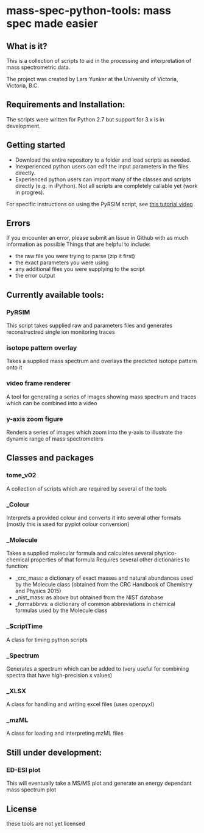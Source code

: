 # mass-spec-python-tools: mass spec made easier

## What is it?
This is a collection of scripts to aid in the processing and interpretation of mass spectrometric data. 

The project was created by Lars Yunker at the University of Victoria, Victoria, B.C.

## Requirements and Installation:
The scripts were written for Python 2.7 but support for 3.x is in development.

## Getting started
* Download the entire repository to a folder and load scripts as needed. 
* Inexperienced python users can edit the input parameters in the files directly. 
* Experienced python users can import many of the classes and scripts directly (e.g. in iPython). Not all scripts are completely callable yet (work in progres). 

For specific instructions on using the PyRSIM script, see [this tutorial video](https://www.youtube.com/watch?v=zc8i54EiCGY)

## Errors
If you encounter an error, please submit an Issue in Github with as much information as possible
Things that are helpful to include:
* the raw file you were trying to parse (zip it first)
* the exact parameters you were using
* any additional files you were supplying to the script
* the error output

## Currently available tools:
### PyRSIM
This script takes supplied raw and parameters files and generates reconstructred single ion monitoring traces
### isotope pattern overlay
Takes a supplied mass spectrum and overlays the predicted isotope pattern onto it
### video frame renderer
A tool for generating a series of images showing mass spectrum and traces which can be combined into a video
### y-axis zoom figure
Renders a series of images which zoom into the y-axis to illustrate the dynamic range of mass spectrometers

## Classes and packages
### tome_v02
A collection of scripts which are required by several of the tools
### _Colour
Interprets a provided colour and converts it into several other formats (mostly this is used for pyplot colour conversion)
### _Molecule
Takes a supplied molecular formula and calculates several physico-chemical properties of that formula
Requires several other dictionaries to function:
* _crc_mass: a dictionary of exact masses and natural abundances used by the Molecule class (obtained from the CRC Handbook of Chemistry and Physics 2015)
* _nist_mass: as above but obtained from the NIST database
* _formabbrvs: a dictionary of common abbreviations in chemical formulas used by the Molecule class
### _ScriptTime
A class for timing python scripts
### _Spectrum
Generates a spectrum which can be added to (very useful for combining spectra that have high-precision x values)
### _XLSX
A class for handling and writing excel files (uses openpyxl)
### _mzML
A class for loading and interpreting mzML files

## Still under development:
### ED-ESI plot
This will eventually take a MS/MS plot and generate an energy dependant mass spectrum plot

## License
these tools are not yet licensed